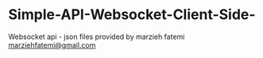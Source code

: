 # Simple-API-Websocket-Client-Side-
Websocket api  - json files
provided by marzieh fatemi marziehfatemi@gmail.com
